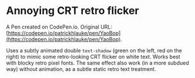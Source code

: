 # Annoying CRT retro flicker

A Pen created on CodePen.io. Original URL: [https://codepen.io/patrickhlauke/pen/YaoBop](https://codepen.io/patrickhlauke/pen/YaoBop).

Uses a subtly animated double `text-shadow` (green on the left, red on the right) to mimic some retro-looking CRT flicker on white text. Works best with blocky retro pixel fonts. The same effect also work (in a more subdued way) without animation, as a subtle static retro text treatment.
